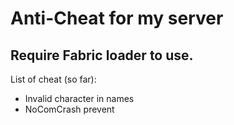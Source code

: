 # Anti-Cheat for my server
## Require Fabric loader to use.
List of cheat (so far):
- Invalid character in names
- NoComCrash prevent
